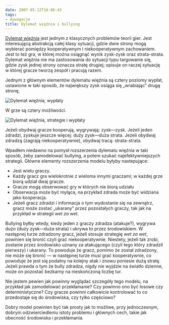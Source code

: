 ```yaml
---
date: 2007-05-12T16:06:43
tags:
- dywagacje
title: Dylemat więźnia i bullying
---
```


[Dylemat więźnia](http://pl.wikipedia.org/wiki/Dylemat_wi%C4%99%C5%BAnia) jest
jednym z klasycznych problemów teorii gier. Jest interesującą abstrakcją całej
klasy sytuacji, gdzie dwie strony mogą wybierać pomiędzy kooperatywnym i
niekooperatywnym zachowaniem. Jest to też gra, w której można osiągnąć wynik
zysk-zysk oraz strata-strata. Dylemat więźnia nie ma zastosowania do sytuacji
typu targowanie się, gdzie zysk jednej strony oznacza stratę drugiej; opisuje
on raczej sytuację w której gracze tworzą zespół i pracują razem.

<!--more-->

Jednym z głównym elementów dylematu więźnia są cztery poziomy wypłat,
ustawione w taki sposób, że największy zysk osiąga się „wrabiając” drugą
stronę.

![Dylemat więźnia, wypłaty](http://media.blizinski.pl/images/blog/pd-01-decisions-payoffs.png)

W grze są cztery możliwości.

![Dylemat więźnia, strategie i wypłaty](http://media.blizinski.pl/images/blog/pd-02-combinations.png)

Jeżeli obydwaj gracze kooperują, wygrywają: zysk―zysk. Jeżeli jeden zdradzi,
zyskuje jeszcze więcej: duży zysk―duża strata. Jeżeli obydwaj zdradzą (zagrają
niekooperatywnie), obydwaj tracą: strata-strata.

Wpadłem niedawno na pomysł rozszerzenia dylematu więźnia w taki sposób, żeby
zamodelować bullying, a potem szukać najefektywniejszych strategii. Główne
elementy rozszerzenia modelu byłyby nastepujące:

  * Jest wielu graczy.
  * Każdy gracz gra wielokrotnie z wieloma innymi graczami; w każdej grze biorą
    udział dwaj gracze.
  * Gracze mogą obserwować gry w których nie biorą udziału
  * Obserwacja może być myląca, na przykład zdrada może być widziana jako
    kooperacja.
  * Jeżeli gracz zdradzi i informacja o tym wydostanie się na zewnątrz, gracz
    może zostać „ukarany” przez pozostałych graczy, tak jak na przykład
    w strategii _wet za wet_.

Bullying byłby wtedy, kiedy jeden z graczy zdradza (atakuje?), wygrywa dużo
(duży zysk―duża strata) i ukrywa to przez środowiskiem. W następnej turze
zdradzony gracz, jeżeli stosuje strategię _wet za wet_, powinien się bronić
czyli grać niekooperatywnie. Niestety, jeżeli tak zrobi, zostanie przez
środowisko uznany za atakującego (czyli tego który zdradził pierwszy) i
ukarany. To powoduje że gracz, pomimo że został zdradzony, nie może się bronić
― w następnej turze musi grać kooperatywnie, co powoduje że jest się podatny
na kolejny atak i znowu poniesie dużą stratę. Jeżeli prawda o tym że bully
zdradza, nigdy nie wyjdzie na światło dzienne, może on pozostać bezkarny na
nieskończoną liczbę tur.

Nie jestem pewien jak powinny wyglądać szczegóły tego modelu, na przykład jak
zamodelować przekłamanie? Czy powinno ono być losowe czy deterministyczne? Czy
gracze powinni całkowicie kontrolować to co przedostaje się do środowiska, czy
tylko częściowo?

Dobry model powinien być tak prosty jak to możliwe, przy jednoczesnym, dobrym
odzwierciedleniu istoty problemu i głównych cech, takie jak obecność
środowiska i przekłamania.
